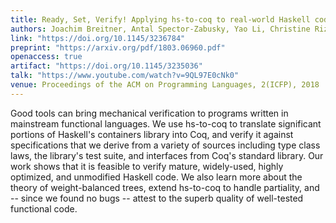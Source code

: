 ```yaml
---
title: Ready, Set, Verify! Applying hs-to-coq to real-world Haskell code (Experience Report)
authors: Joachim Breitner, Antal Spector-Zabusky, Yao Li, Christine Rizkallah, John Wiegley, Stephanie Weirich
link: "https://doi.org/10.1145/3236784"
preprint: "https://arxiv.org/pdf/1803.06960.pdf"
openaccess: true
artifact: "https://doi.org/10.1145/3235036"
talk: "https://www.youtube.com/watch?v=9QL97E0cNk0"
venue: Proceedings of the ACM on Programming Languages, 2(ICFP), 2018
---
```


Good tools can bring mechanical verification to programs written in mainstream
functional languages. We use hs-to-coq to translate significant portions of
Haskell's containers library into Coq, and verify it against specifications that
we derive from a variety of sources including type class laws, the library's
test suite, and interfaces from Coq's standard library. Our work shows that it
is feasible to verify mature, widely-used, highly optimized, and unmodified
Haskell code. We also learn more about the theory of weight-balanced trees,
extend hs-to-coq to handle partiality, and -- since we found no bugs -- attest
to the superb quality of well-tested functional code.
